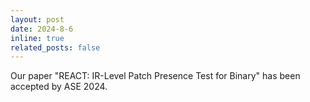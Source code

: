 ```yaml
---
layout: post
date: 2024-8-6
inline: true
related_posts: false
---
```


Our paper "REACT: IR-Level Patch Presence Test for Binary" has been accepted by ASE 2024.
